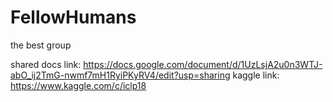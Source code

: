 # FellowHumans
the best group


shared docs link: https://docs.google.com/document/d/1UzLsjA2u0n3WTJ-abO_ij2TmG-nwmf7mH1RyiPKyRV4/edit?usp=sharing
kaggle link: https://www.kaggle.com/c/iclp18
